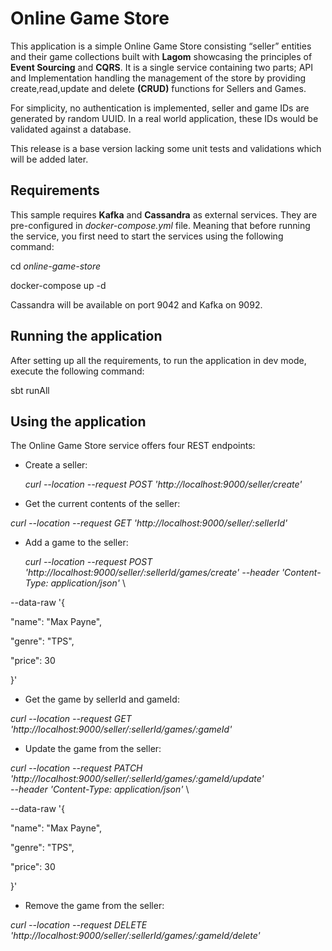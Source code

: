 Online Game Store
=================

This application is a simple Online Game Store consisting “seller”
entities and their game collections built with **Lagom** showcasing the
principles of **Event Sourcing** and **CQRS**. It is a single service
containing two parts; API and Implementation handling the management of
the store by providing create,read,update and delete **(CRUD)**
functions for Sellers and Games.

For simplicity, no authentication is implemented, seller and game IDs
are generated by random UUID. In a real world application, these IDs
would be validated against a database.

This release is a base version lacking some unit tests and validations
which will be added later.

<span id="anchor"></span>Requirements
-------------------------------------

This sample requires **Kafka** and **Cassandra** as external services.
They are pre-configured in *docker-compose.yml* file. Meaning that
before running the service, you first need to start the services using
the following command:

cd *online-game-store*

docker-compose up -d

Cassandra will be available on port 9042 and Kafka on 9092.

<span id="anchor-1"></span>Running the application
--------------------------------------------------

After setting up all the requirements, to run the application in dev
mode, execute the following command:

sbt runAll

Using the application
---------------------

The Online Game Store service offers four REST endpoints:

-   Create a seller:

    *curl --location --request POST
    'http://localhost:9000/seller/create'*

-   Get the current contents of the seller:

*curl --location --request GET 'http://localhost:9000/seller/:sellerId'*

-   Add a game to the seller:

    *curl --location --request POST
    'http://localhost:9000/seller/:sellerId/games/create'
--header 'Content-Type: application/json'* \\

--data-raw '{

"name": "Max Payne",

"genre": "TPS",

"price": 30

}'

-   Get the game by sellerId and gameId:

*curl --location --request GET
'http://localhost:9000/seller/:sellerId/games/:gameId'*

-   Update the game from the seller:

*curl --location --request PATCH 'http://localhost:9000/seller/:sellerId/games/:gameId/update' \
--header 'Content-Type: application/json'* \\

--data-raw '{

"name": "Max Payne",

"genre": "TPS",

"price": 30

}'

-   Remove the game from the seller:

*curl --location --request DELETE
'http://localhost:9000/seller/:sellerId/games/:gameId/delete'*
